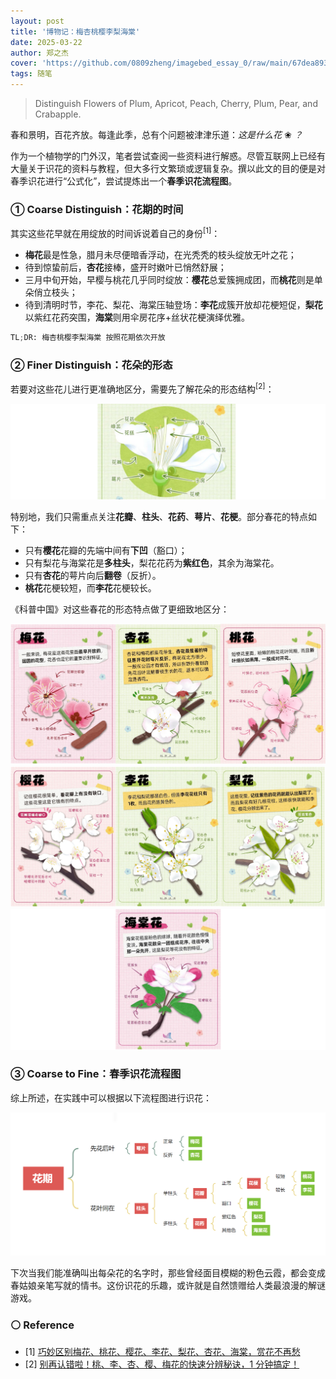 ```yaml
---
layout: post
title: '博物记：梅杏桃樱李梨海棠'
date: 2025-03-22
author: 郑之杰
cover: 'https://github.com/0809zheng/imagebed_essay_0/raw/main/67dea89388c538a9b5c3510f.png'
tags: 随笔
---
```


> Distinguish Flowers of Plum, Apricot, Peach, Cherry, Plum, Pear, and Crabapple.

春和景明，百花齐放。每逢此季，总有个问题被津津乐道：*这是什么花* ❀ *？*

作为一个植物学的门外汉，笔者尝试查阅一些资料进行解惑。尽管互联网上已经有大量关于识花的资料与教程，但大多行文繁琐或逻辑复杂。撰以此文的目的便是对春季识花进行“公式化”，尝试提炼出一个**春季识花流程图**。

### ① Coarse Distinguish：花期的时间

其实这些花早就在用绽放的时间诉说着自己的身份$^{[1]}$：
- **梅花**最是性急，腊月未尽便暗香浮动，在光秃秃的枝头绽放无叶之花；
- 待到惊蛰前后，**杏花**接棒，盛开时嫩叶已悄然舒展；
- 三月中旬开始，早樱与桃花几乎同时绽放：**樱花**总爱簇拥成团，而**桃花**则是单朵俏立枝头；
- 待到清明时节，李花、梨花、海棠压轴登场：**李花**成簇开放却花梗短促，**梨花**以紫红花药突围，**海棠**则用伞房花序+丝状花梗演绎优雅。

```python
TL;DR: 梅杏桃樱李梨海棠 按照花期依次开放
```

### ② Finer Distinguish：花朵的形态

若要对这些花儿进行更准确地区分，需要先了解花朵的形态结构$^{[2]}$：

![](https://github.com/0809zheng/imagebed_essay_0/raw/main/67de2da688c538a9b5c32f10.png)

特别地，我们只需重点关注**花瓣**、**柱头**、**花药**、**萼片**、**花梗**。部分春花的特点如下：
- 只有**樱花**花瓣的先端中间有**下凹**（豁口）；
- 只有梨花与海棠花是**多柱头**，梨花花药为**紫红色**，其余为海棠花。
- 只有**杏花**的萼片向后**翻卷**（反折）。
- **桃花**花梗较短，而**李花**花梗较长。


《科普中国》对这些春花的形态特点做了更细致地区分：

![](https://github.com/0809zheng/imagebed_essay_0/raw/main/67de2ecb88c538a9b5c32f44.png)
![](https://github.com/0809zheng/imagebed_essay_0/raw/main/67de2f8588c538a9b5c32f64.png)
![](https://github.com/0809zheng/imagebed_essay_0/raw/main/67de2ff188c538a9b5c32f73.png)


### ③ Coarse to Fine：春季识花流程图

综上所述，在实践中可以根据以下流程图进行识花：

![](https://github.com/0809zheng/imagebed_essay_0/raw/main/67dea89388c538a9b5c3510f.png)

下次当我们能准确叫出每朵花的名字时，那些曾经面目模糊的粉色云霞，都会变成春姑娘亲笔写就的情书。这份识花的乐趣，或许就是自然馈赠给人类最浪漫的解谜游戏。

### ⚪ Reference
- [1] [巧妙区别梅花、桃花、樱花、李花、梨花、杏花、海棠，赏花不再愁](https://baijiahao.baidu.com/s?id=1795419256834138602)
- [2] [别再认错啦！桃、李、杏、樱、梅花的快速分辨秘诀，1 分钟搞定！](https://mp.weixin.qq.com/s/cm675Ne5MEN0lGYWoD5QaQ)

